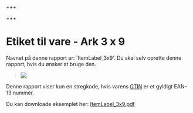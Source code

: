 +++

+++
# Etiket til vare - Ark 3 x 9

Navnet på denne rapport er: 'ItemLabel_3x9'. Du skal selv oprette denne rapport, hvis du ønsker at bruge den.

> ![](https://thetis-ims-reports.s3.eu-west-1.amazonaws.com/examples/ItemLabel_3x9-1.png)

Denne rapport viser kun en stregkode, hvis varens [GTIN](https://data.thetis-ims.com/da/docs/GlobalTradeItem#globalTradeItemNumber "GTIN") er et gyldigt EAN-13 nummer.

Du kan downloade eksemplet her: [ItemLabel_3x9.pdf](https://thetis-ims-reports.s3.eu-west-1.amazonaws.com/examples/ItemLabel_3x9.pdf "ItemLabel_3x9.pdf")